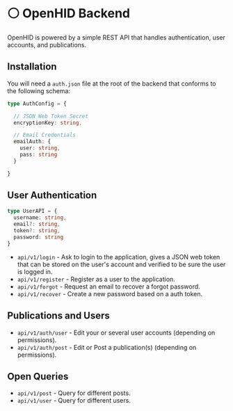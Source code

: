 # ⚪ OpenHID Backend

OpenHID is powered by a simple REST API that handles authentication, user accounts, and publications.

## Installation

You will need a `auth.json` file at the root of the backend that conforms to the following schema:

```ts
type AuthConfig = {

  // JSON Web Token Secret
  encryptionKey: string,

  // Email Credentials
  emailAuth: {
    user: string,
    pass: string
  }

}
```

## User Authentication

```ts
type UserAPI = {
  username: string,
  email?: string,
  token?: string,
  password: string
}
```

- `api/v1/login` - Ask to login to the application, gives a JSON web token that can be stored on the user's account and verified to be sure the user is logged in.
- `api/v1/register` - Register as a user to the application.
- `api/v1/forgot` - Request an email to recover a forgot password.
- `api/v1/recover` - Create a new password based on a auth token.

## Publications and Users

- `api/v1/auth/user` - Edit your or several user accounts (depending on permissions).
- `api/v1/auth/post` - Edit or Post a publication(s) (depending on permissions).

## Open Queries

- `api/v1/post` - Query for different posts.
- `api/v1/user` - Query for different users.